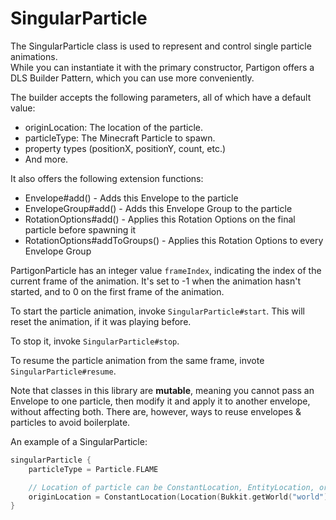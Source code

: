 # SingularParticle

The SingularParticle class is used to represent and control single particle animations.\
While you can instantiate it with the primary constructor, Partigon offers a DLS Builder Pattern, which you can use more conveniently.

The builder accepts the following parameters, all of which have a default value:

* originLocation: The location of the particle.
* particleType: The Minecraft Particle to spawn.
* property types (positionX, positionY, count, etc.)
* And more.

It also offers the following extension functions:

* Envelope#add() - Adds this Envelope to the particle
* EnvelopeGroup#add() - Adds this Envelope Group to the particle
* RotationOptions#add() - Applies this Rotation Options on the final particle before spawning it
* RotationOptions#addToGroups() - Applies this Rotation Options to every Envelope Group

PartigonParticle has an integer value `frameIndex`, indicating the index of the current frame of the animation. It's set to -1 when the animation hasn't started, and to 0 on the first frame of the animation.

To start the particle animation, invoke `SingularParticle#start`. This will reset the animation, if it was playing before.

To stop it, invoke `SingularParticle#stop`.

To resume the particle animation from the same frame, invote `SingularParticle#resume`.

Note that classes in this library are **mutable**, meaning you cannot pass an Envelope to one particle, then modify it and apply it to another envelope, without affecting both. There are, however, ways to reuse envelopes & particles to avoid boilerplate.



An example of a SingularParticle:

```kotlin
singularParticle {
    particleType = Particle.FLAME

    // Location of particle can be ConstantLocation, EntityLocation, or your own implementation!
    originLocation = ConstantLocation(Location(Bukkit.getWorld("world"), 0.0, 170.0, 0.0))
}
```

